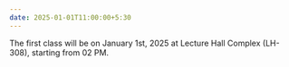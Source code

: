 ```yaml
---
date: 2025-01-01T11:00:00+5:30
---
```

The first class will be on January 1st, 2025 at Lecture Hall Complex (LH-308), starting from 02 PM.
